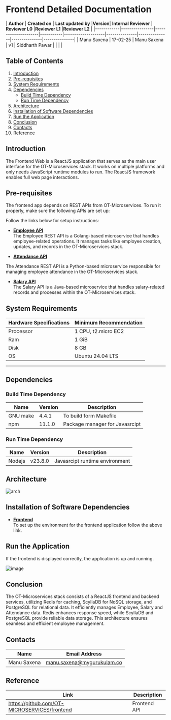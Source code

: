 # Frontend Detailed Documentation

| **Author** | **Created on** | **Last updated by** |**Version**| **Internal Reviewer** | **Reviewer L0** |**Reviewer L1** |**Reviewer L2** |
|------------|----------------|---------------------|-----------|--------------------|---------------|---------------|---------------|---------------|
| Manu Saxena | 17-02-25      | Manu Saxena         | v1 | Siddharth Pawar |  | | |

## **Table of Contents**  
1. [Introduction](#introduction)  
2. [Pre-requisites](#pre-requisites)  
3. [System Requirements](#system-requirements)  
4. [Dependencies](#dependencies)  
   - [Build Time Dependency](#build-time-dependency)  
   - [Run Time Dependency](#run-time-dependency)  
5. [Architecture](#architecture)  
6. [Installation of Software Dependencies](#installation-of-software-dependencies)  
7. [Run the Application](#run-the-application)  
8. [Conclusion](#conclusion)  
9. [Contacts](#contacts)  
10. [Reference](#reference)


## Introduction

The Frontend Web is a ReactJS application that serves as the main user interface for the OT-Microservices stack. It works on multiple platforms and only needs JavaScript runtime modules to run. The ReactJS framework enables full web page interactions.

## Pre-requisites

The frontend app depends on REST APIs from OT-Microservices. To run it properly, make sure the following APIs are set up:

Follow the links below for setup instructions:

* **[Employee API](https://github.com/Snaatak-Skyops/Documentation/tree/SCRUM-6/OT%20MS%20Understanding/Application/Employee/POC)** <br>
The Employee REST API is a Golang-based microservice that handles employee-related operations. It manages tasks like employee creation, updates, and records in the OT-Microservices stack.<br>

* **[Attendance API](https://github.com/Snaatak-Skyops/Documentation/blob/SCRUM-4/OT%20MS%20Understanding/Application/Attendance/POC/README.md)**<br>

The Attendance REST API is a Python-based microservice responsible for managing employee attendance in the OT-Microservices stack.<br>

* **[Salary API](https://github.com/Snaatak-Skyops/Documentation/blob/2c47921cb0fb386434232b2944d3ca1005463f11/OT%20MS%20Understanding/Application/Salary/POC/README.md)**<br>
The Salary API is a Java-based microservice that handles salary-related records and processes within the OT-Microservices stack.<br>

## System Requirements

| Hardware Specifications | Minimum Recommendation |
| ----------------------- | ---------------------- |
| Processor | 1 CPU, t2.micro EC2 | 
| Ram | 1 GiB |
| Disk | 8 GB |
| OS | Ubuntu 24.04 LTS |
***

## Dependencies

### Build Time Dependency

| Name | Version | Description |
| ---- | ------- | ----------- |
| GNU make | 4.4.1 | To build form Makefile |
| npm | 11.1.0 | Package manager for Javasrcipt |

### Run Time Dependency
| Name | Version | Description |
| ---- | ------- | ----------- |
| Nodejs | v23.8.0 | Javasrcipt runtime environment |

## Architecture

![arch](https://github.com/user-attachments/assets/2dc7058f-f55f-47ee-a35b-05beb6b1b5f4)



## Installation of Software Dependencies

* **[Frontend]()**<br>
To set up the environment for the frontend application follow the above link.

## Run the Application

If the frontend is displayed correctly, the application is up and running.

![image](https://github.com/user-attachments/assets/3fdd8634-f2eb-4cb8-beae-b570908c3658)



## Conclusion

The OT-Microservices stack consists of a ReactJS frontend and backend services, utilizing Redis for caching, ScyllaDB for NoSQL storage, and PostgreSQL for relational data. It efficiently manages Employee, Salary and Attendance data. Redis enhances response speed, while ScyllaDB and PostgreSQL provide reliable data storage. This architecture ensures seamless and efficient employee management.

## Contacts

| Name| Email Address      |
|-----|--------------------------|
| Manu Saxena | manu.saxena@mygurukulam.co|




## Reference
|Link |	Description|
|------------------------------------|------------------------------------|
|https://github.com/OT-MICROSERVICES/frontend| Frontend API

